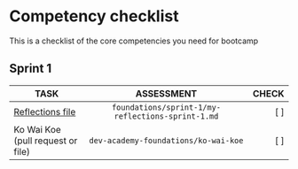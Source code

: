 # Competency checklist

This is a checklist of the core competencies you need for bootcamp 

## Sprint 1
| TASK | ASSESSMENT | CHECK |
| --- |:---:| ---:|
| [Reflections file](reflection-questions/reflections-sprint-1.md) | ```foundations/sprint-1/my-reflections-sprint-1.md``` | [ ] |
| Ko Wai Koe <br> (pull request or file) | ```dev-academy-foundations/ko-wai-koe``` | [ ] |

